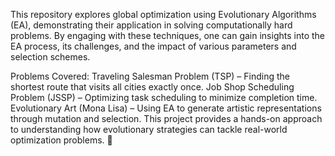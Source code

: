 This repository explores global optimization using Evolutionary Algorithms (EA), demonstrating their application in solving computationally hard problems. By engaging with these techniques, one can gain insights into the EA process, its challenges, and the impact of various parameters and selection schemes.

Problems Covered:
Traveling Salesman Problem (TSP) – Finding the shortest route that visits all cities exactly once.
Job Shop Scheduling Problem (JSSP) – Optimizing task scheduling to minimize completion time.
Evolutionary Art (Mona Lisa) – Using EA to generate artistic representations through mutation and selection.
This project provides a hands-on approach to understanding how evolutionary strategies can tackle real-world optimization problems. 🚀
